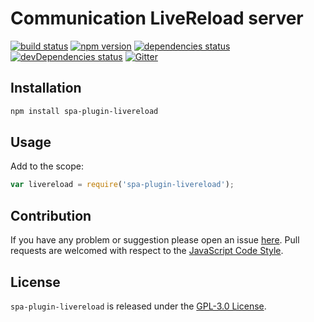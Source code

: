 Communication LiveReload server
===============================

[![build status](https://img.shields.io/travis/spasdk/plugin-livereload.svg?style=flat-square)](https://travis-ci.org/spasdk/plugin-livereload)
[![npm version](https://img.shields.io/npm/v/spa-plugin-livereload.svg?style=flat-square)](https://www.npmjs.com/package/spa-plugin-livereload)
[![dependencies status](https://img.shields.io/david/spasdk/plugin-livereload.svg?style=flat-square)](https://david-dm.org/spasdk/plugin-livereload)
[![devDependencies status](https://img.shields.io/david/dev/spasdk/plugin-livereload.svg?style=flat-square)](https://david-dm.org/spasdk/plugin-livereload?type=dev)
[![Gitter](https://img.shields.io/badge/gitter-join%20chat-blue.svg?style=flat-square)](https://gitter.im/DarkPark/spasdk)


## Installation ##

```bash
npm install spa-plugin-livereload
```


## Usage ##

Add to the scope:

```js
var livereload = require('spa-plugin-livereload');
```


## Contribution ##

If you have any problem or suggestion please open an issue [here](https://github.com/spasdk/plugin-livereload/issues).
Pull requests are welcomed with respect to the [JavaScript Code Style](https://github.com/DarkPark/jscs).


## License ##

`spa-plugin-livereload` is released under the [GPL-3.0 License](http://opensource.org/licenses/GPL-3.0).
